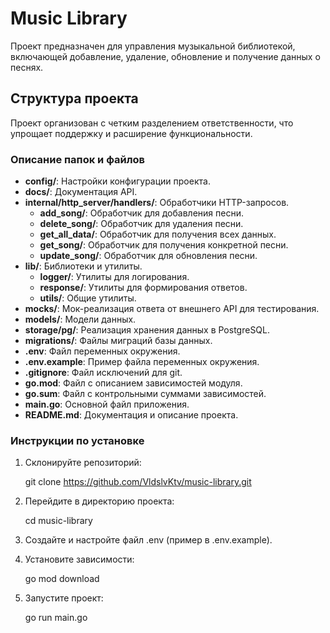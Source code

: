 # Music Library

Проект предназначен для управления музыкальной библиотекой, включающей добавление, удаление, обновление и получение данных о песнях.

## Структура проекта

Проект организован с четким разделением ответственности, что упрощает поддержку и расширение функциональности.

### Описание папок и файлов

- **config/**: Настройки конфигурации проекта.
- **docs/**: Документация API.
- **internal/http_server/handlers/**: Обработчики HTTP-запросов.
  - **add_song/**: Обработчик для добавления песни.
  - **delete_song/**: Обработчик для удаления песни.
  - **get_all_data/**: Обработчик для получения всех данных.
  - **get_song/**: Обработчик для получения конкретной песни.
  - **update_song/**: Обработчик для обновления песни.
- **lib/**: Библиотеки и утилиты.
  - **logger/**: Утилиты для логирования.
  - **response/**: Утилиты для формирования ответов.
  - **utils/**: Общие утилиты.
- **mocks/**: Мок-реализация ответа от внешнего API для тестирования.
- **models/**: Модели данных.
- **storage/pg/**: Реализация хранения данных в PostgreSQL.
- **migrations/**: Файлы миграций базы данных.
- **.env**: Файл переменных окружения.
- **.env.example**: Пример файла переменных окружения.
- **.gitignore**: Файл исключений для git.
- **go.mod**: Файл с описанием зависимостей модуля.
- **go.sum**: Файл с контрольными суммами зависимостей.
- **main.go**: Основной файл приложения.
- **README.md**: Документация и описание проекта.

### Инструкции по установке

1. Склонируйте репозиторий:

   git clone https://github.com/VldslvKtv/music-library.git

2. Перейдите в директорию проекта:

    cd music-library

3. Создайте и настройте файл .env (пример в .env.example).

4. Установите зависимости:

    go mod download

5. Запустите проект:
    
    go run main.go



